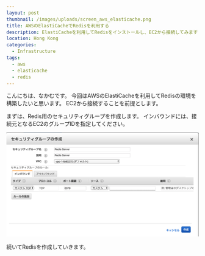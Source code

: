 ```yaml
---
layout: post
thumbnail: /images/uploads/screen_aws_elasticache.png
title: AWSのElastiCacheでRedisを利用する
description: ElastiCacheを利用してRedisをインストールし、EC2から接続してみます
location: Hong Kong
categories:
  - Infrastructure
tags:
  - aws
  - elasticache
  - redis
---
```

こんにちは、なかむです。
今回はAWSのElastiCacheを利用してRedisの環境を構築したいと思います。
EC2から接続することを前提とします。

まずは、Redis用のセキュリティグループを作成します。
インバウンドには、接続元となるEC2のグループIDを指定してください。

![セキュリティグループ設定](/images/uploads/screen_aws_elasticache_secure_20180212175742.png)

続いてRedisを作成していきます。
